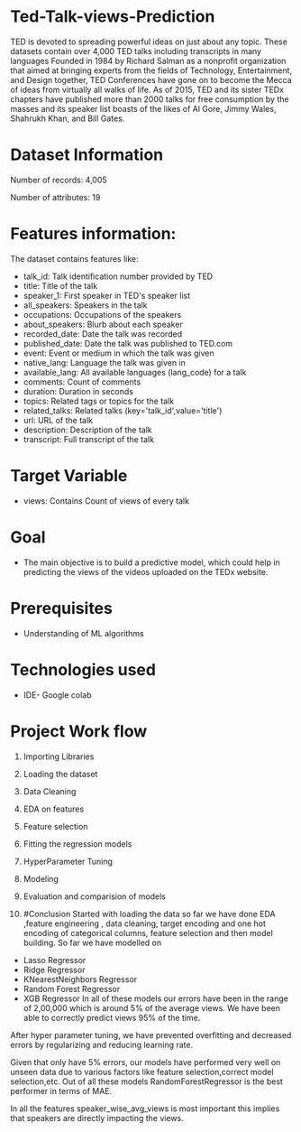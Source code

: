 # Ted-Talk-views-Prediction
TED is devoted to spreading powerful ideas on just about any topic. These datasets contain over 4,000 TED talks including transcripts in many languages Founded in 1984 by Richard Salman as a nonprofit organization that aimed at bringing experts from the fields of Technology, Entertainment, and Design together, TED Conferences have gone on to become the Mecca of ideas from virtually all walks of life. As of 2015, TED and its sister TEDx chapters have published more than 2000 talks for free consumption by the masses and its speaker list boasts of the likes of Al Gore, Jimmy Wales, Shahrukh Khan, and Bill Gates.
# Dataset Information
Number of records: 4,005

Number of attributes: 19
# Features information:
The dataset contains features like:

* talk_id: Talk identification number provided by TED
* title: Title of the talk
* speaker_1: First speaker in TED's speaker list
* all_speakers: Speakers in the talk
* occupations: Occupations of the speakers
* about_speakers: Blurb about each speaker
* recorded_date: Date the talk was recorded
* published_date: Date the talk was published to TED.com
* event: Event or medium in which the talk was given
* native_lang: Language the talk was given in
* available_lang: All available languages (lang_code) for a talk
* comments: Count of comments
* duration: Duration in seconds
* topics: Related tags or topics for the talk
* related_talks: Related talks (key='talk_id',value='title')
* url: URL of the talk
* description: Description of the talk
* transcript: Full transcript of the talk
# Target Variable
* views: Contains Count of views of every talk
# Goal 
* The main objective is to build a predictive model, which could help in predicting the views of the videos uploaded on the TEDx website.

# Prerequisites
* Understanding of ML algorithms
# Technologies used
* IDE- Google colab
# Project Work flow
1. Importing Libraries

2. Loading the dataset

3. Data Cleaning

4. EDA on features

5. Feature selection

6. Fitting the regression models

7. HyperParameter Tuning

8. Modeling

9. Evaluation and comparision of models 

10. #Conclusion
Started with loading the data so far we have done EDA ,feature engineering , data cleaning, target encoding and one hot encoding of categorical columns, feature selection and then model building.
So far we have modelled on

* Lasso Regressor
* Ridge Regressor
* KNearestNeighbors Regressor
* Random Forest Regressor
* XGB Regressor
In all of these models our errors have been in the range of 2,00,000 which is around 5% of the average views. We have been able to correctly predict views 95% of the time.

After hyper parameter tuning, we have prevented overfitting and decreased errors by regularizing and reducing learning rate.

Given that only have 5% errors, our models have performed very well on unseen data due to various factors like feature selection,correct model selection,etc. Out of all these models RandomForestRegressor is the best performer in terms of MAE.

In all the features speaker_wise_avg_views is most important this implies that speakers are directly impacting the views.
